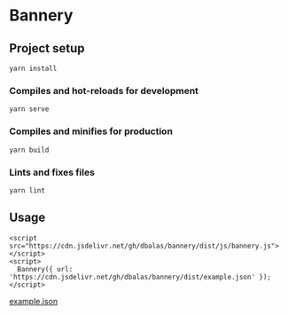 # Bannery

## Project setup

```
yarn install
```

### Compiles and hot-reloads for development

```
yarn serve
```

### Compiles and minifies for production

```
yarn build
```

### Lints and fixes files

```
yarn lint
```

## Usage

```
<script src="https://cdn.jsdelivr.net/gh/dbalas/bannery/dist/js/bannery.js"></script>
<script>
  Bannery({ url: 'https://cdn.jsdelivr.net/gh/dbalas/bannery/dist/example.json' });
</script>
```

[example.json](/dbalas/bannery/blob/main/public/example.json)

